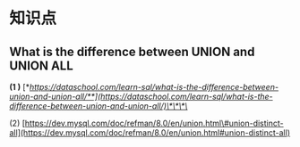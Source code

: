 # 知识点

## **What is the difference between UNION and UNION ALL**

**\(1 \)** [**https://dataschool.com/learn-sql/what-is-the-difference-between-union-and-union-all/**](https://dataschool.com/learn-sql/what-is-the-difference-between-union-and-union-all/)\*\*\*\*

\(2\) [https://dev.mysql.com/doc/refman/8.0/en/union.html\#union-distinct-all](https://dev.mysql.com/doc/refman/8.0/en/union.html#union-distinct-all)







